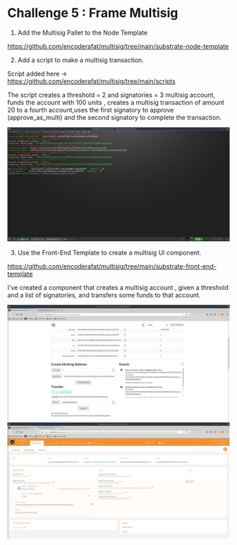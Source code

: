 # Challenge 5 : Frame Multisig

1. Add the Multisig Pallet to the Node Template

https://github.com/encoderafat/multisig/tree/main/substrate-node-template

2. Add a script to make a multisig transaction.

Script added here -> https://github.com/encoderafat/multisig/tree/main/scripts

The script creates a threshold = 2 and signatories = 3 multisig account, funds the account with 100 units , creates a multisig transaction of amount 20 to a
fourth account,uses the first signatory to approve (approve_as_multi) and the second signatory to complete the transaction. 

<img src="https://github.com/encoderafat/multisig/blob/main/img/script.jpg" />

3. Use the Front-End Template to create a multisig UI component.

https://github.com/encoderafat/multisig/tree/main/substrate-front-end-template

I've created a component that creates a multisig account , given a threshold and a list of signatories, and transfers some funds to that account.

<img src="https://github.com/encoderafat/multisig/blob/main/img/multisig.png" />

<img src="https://github.com/encoderafat/multisig/blob/main/img/multisig_block_explorer.png" />


